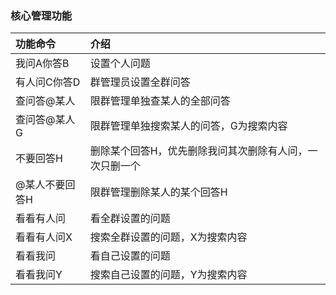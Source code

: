 ### 核心管理功能

| 功能命令     | 介绍                           |
|:---------|:-----------------------------|
| 我问A你答B   | 设置个人问题                       |
| 有人问C你答D  | 群管理员设置全群问答                   |
| 查问答@某人   | 限群管理单独查某人的全部问答               |
| 查问答@某人G  | 限群管理单独搜索某人的问答，G为搜索内容         |
| 不要回答H    | 删除某个回答H，优先删除我问其次删除有人问，一次只删一个 |
| @某人不要回答H | 限群管理删除某人的某个回答H               |
| 看看有人问    | 看全群设置的问题                     |
| 看看有人问X   | 搜索全群设置的问题，X为搜索内容             |
| 看看我问     | 看自己设置的问题                     |
| 看看我问Y    | 搜索自己设置的问题，Y为搜索内容             | |